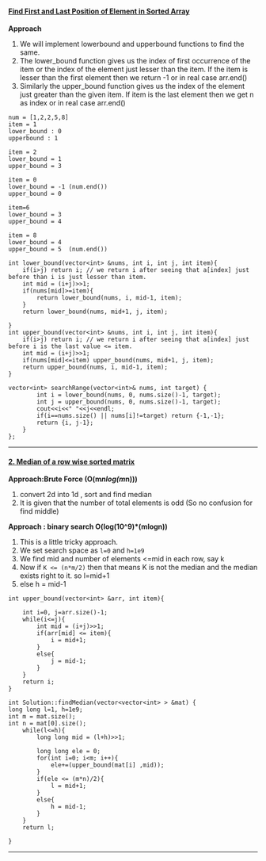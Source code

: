 #### [Find First and Last Position of Element in Sorted Array](https://leetcode.com/problems/find-first-and-last-position-of-element-in-sorted-array/)
**Approach**
1. We will implement lowerbound and upperbound functions to find the same.
2. The lower_bound function gives us the index of first occurrence of the item or the index of the element just lesser than the item. If the item is lesser than the first element then we return -1 or in real case arr.end()
3. Similarly the upper_bound function gives us the index of the element just greater than the given item. If item is the last element then we get n as index or in real case arr.end()

```
num = [1,2,2,5,8]
item = 1
lower_bound : 0 
upperbound : 1

item = 2
lower_bound = 1
upper_bound = 3

item = 0
lower_bound = -1 (num.end())
upper_bound = 0

item=6
lower_bound = 3
upper_bound = 4

item = 8
lower_bound = 4
upper_bound = 5  (num.end())
```

```
int lower_bound(vector<int> &nums, int i, int j, int item){
    if(i>j) return i; // we return i after seeing that a[index] just before than i is just lesser than item. 
    int mid = (i+j)>>1;
    if(nums[mid]>=item){
        return lower_bound(nums, i, mid-1, item);
    }
    return lower_bound(nums, mid+1, j, item);
    
}
int upper_bound(vector<int> &nums, int i, int j, int item){
    if(i>j) return i; // we return i after seeing that a[index] just before i is the last value <= item.
    int mid = (i+j)>>1;
    if(nums[mid]<=item) upper_bound(nums, mid+1, j, item);
    return upper_bound(nums, i, mid-1, item);
}

vector<int> searchRange(vector<int>& nums, int target) {
        int i = lower_bound(nums, 0, nums.size()-1, target);
        int j = upper_bound(nums, 0, nums.size()-1, target);
        cout<<i<<" "<<j<<endl;
        if(i==nums.size() || nums[i]!=target) return {-1,-1};
        return {i, j-1};
    }
};
```

---

#### [2. Median of a row wise sorted matrix](https://www.interviewbit.com/problems/matrix-median)
**Approach:Brute Force (O(m*nlog(m*n)))**
1. convert 2d into 1d , sort and find median
2. It is given that the number of total elements is odd (So no confusion for find middle)

**Approach : binary search O(log(10^9)*(mlogn))**
1. This is a little tricky approach.
2. We set search space as `l=0` and `h=1e9`
3. We find mid and number of elements <=mid in each row, say k
4. Now if `K <= (n*m/2)` then that means K is not the median and the median exists right to it. so l=mid+1
5. else h = mid-1

```
int upper_bound(vector<int> &arr, int item){

	int i=0, j=arr.size()-1;
	while(i<=j){
		int mid = (i+j)>>1;
		if(arr[mid] <= item){
			i = mid+1;
		}
		else{
			j = mid-1; 
		}
	}
	return i;
}

int Solution::findMedian(vector<vector<int> > &mat) {
long long l=1, h=1e9;
int m = mat.size();
int n = mat[0].size();
	while(l<=h){
		long long mid = (l+h)>>1;

		long long ele = 0;
		for(int i=0; i<m; i++){
			ele+=(upper_bound(mat[i] ,mid));
		}
		if(ele <= (m*n)/2){
			l = mid+1;
		}
		else{
			h = mid-1;
		}
	}
    return l;

}
```

---
